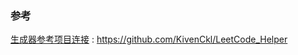 
### 参考

[生成器参考项目连接](https://github.com/KivenCkl/LeetCode_Helper) : https://github.com/KivenCkl/LeetCode_Helper